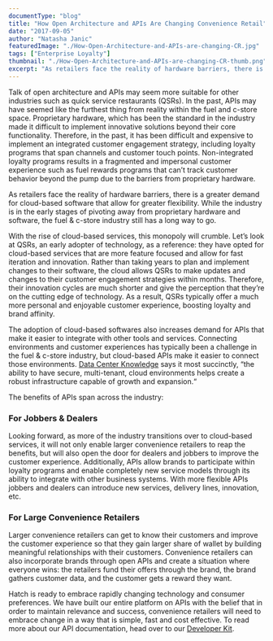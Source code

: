 ```yaml
---
documentType: "blog"
title: "How Open Architecture and APIs Are Changing Convenience Retail"
date: "2017-09-05"
author: "Natasha Janic"
featuredImage: "./How-Open-Architecture-and-APIs-are-changing-CR.jpg"
tags: ["Enterprise Loyalty"]
thumbnail: "./How-Open-Architecture-and-APIs-are-changing-CR-thumb.png"
excerpt: "As retailers face the reality of hardware barriers, there is a greater demand for cloud-based software that allow for greater flexibility. While the industry is in the early stages of pivoting away from proprietary hardware and software, the fuel & c-store industry still has a long way to go."
---
```


Talk of open architecture and APIs may seem more suitable for other industries such as quick service restaurants (QSRs). In the past, APIs may have seemed like the furthest thing from reality within the fuel and c-store space. Proprietary hardware, which has been the standard in the industry made it difficult to implement innovative solutions beyond their core functionality. Therefore, in the past, it has been difficult and expensive to implement an integrated customer engagement strategy, including loyalty programs that span channels and customer touch points. Non-integrated loyalty programs results in a fragmented and impersonal customer experience such as fuel rewards programs that can’t track customer behavior beyond the pump due to the barriers from proprietary hardware.

As retailers face the reality of hardware barriers, there is a greater demand for cloud-based software that allow for greater flexibility. While the industry is in the early stages of pivoting away from proprietary hardware and software, the fuel & c-store industry still has a long way to go.

With the rise of cloud-based services, this monopoly will crumble. Let’s look at QSRs, an early adopter of technology, as a reference: they have opted for cloud-based services that are more feature focused and allow for fast iteration and innovation. Rather than taking years to plan and implement changes to their software, the cloud allows QSRs to make updates and changes to their customer engagement strategies within months. Therefore, their innovation cycles are much shorter and give the perception that they’re on the cutting edge of technology. As a result, QSRs typically offer a much more personal and enjoyable customer experience, boosting loyalty and brand affinity.

The adoption of cloud-based softwares also increases demand for APIs that make it easier to integrate with other tools and services. Connecting environments and customer experiences has typically been a challenge in the fuel & c-store industry, but cloud-based APIs make it easier to connect those environments. [Data Center Knowledge](http://www.datacenterknowledge.com/archives/2012/10/16/understanding-cloud-integration-a-look-at-apis) says it most succinctly, “the ability to have secure, multi-tenant, cloud environments helps create a robust infrastructure capable of growth and expansion.“

The benefits of APIs span across the industry:

### For Jobbers & Dealers

Looking forward, as more of the industry transitions over to cloud-based services, it will not only enable larger convenience retailers to reap the benefits, but will also open the door for dealers and jobbers to improve the customer experience. Additionally, APIs allow brands to participate within loyalty programs and enable completely new service models through its ability to integrate with other business systems. With more flexible APIs jobbers and dealers can introduce new services, delivery lines, innovation, etc.

### For Large Convenience Retailers

Larger convenience retailers can get to know their customers and improve the customer experience so that they gain larger share of wallet by building meaningful relationships with their customers. Convenience retailers can also incorporate brands through open APIs and create a situation where everyone wins: the retailers fund their offers through the brand, the brand gathers customer data, and the customer gets a reward they want.

Hatch is ready to embrace rapidly changing technology and consumer preferences. We have built our entire platform on APIs with the belief that in order to maintain relevance and success, convenience retailers will need to embrace change in a way that is simple, fast and cost effective. To read more about our API documentation, head over to our [Developer Kit](https://developer.hatchloyalty.com/).
